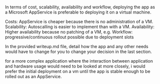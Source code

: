 
In terms of cost, scalability, availability and workflow, deploying the app as a Microsoft AppService is preferable to deploying it on a virtual machine.

Costs: AppService is cheaper because there is no administration of a VM.
Scalability: Autoscalling is easier to implement than with a VM.
Availability: Higher availability because no patching of a VM, e.g.
Workflow: progressive/continuous rollout possible due to deployment slots

In the provided writeup.md file, detail how the app and any other needs would have to change for you to change your decision in the last section.

for a more complex application where the interaction between application and hardware usage would need to be looked at more closely,
i would prefer the initial deployment on a vm until the app is stable enough to be rolled out as an AppService.